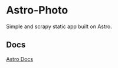 # Astro-Photo

Simple and scrapy static app built on Astro.



## Docs

[Astro Docs](https://docs.astro.build)
